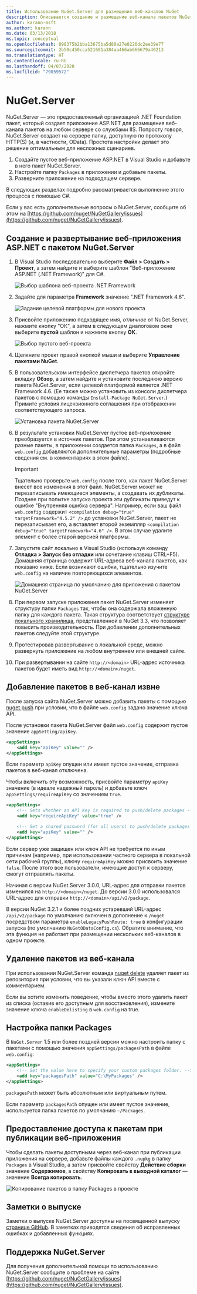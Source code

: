 ```yaml
---
title: Использование NuGet.Server для размещения веб-каналов NuGet
description: Описывается создание и размещение веб-канала пакетов NuGet на любом сервере со службами IIS с помощью NuGet.Server для предоставления доступа к пакетам по протоколам HTTP и OData.
author: karann-msft
ms.author: karann
ms.date: 03/13/2018
ms.topic: conceptual
ms.openlocfilehash: 098375b2bba13675ba5d80a27e0226dc2ee39e77
ms.sourcegitcommit: 2b50c450cca521681a384aa466ab666679a40213
ms.translationtype: HT
ms.contentlocale: ru-RU
ms.lasthandoff: 04/07/2020
ms.locfileid: "79059572"
---
```

# <a name="nugetserver"></a>NuGet.Server

NuGet.Server — это предоставляемый организацией .NET Foundation пакет, который создает приложение ASP.NET для размещения веб-канала пакетов на любом сервере со службами IIS. Попросту говоря, NuGet.Server создает на сервере папку, доступную по протоколу HTTP(S) (и, в частности, OData). Простота настройки делает это решение оптимальным для несложных сценариев.

1. Создайте пустое веб-приложение ASP.NET в Visual Studio и добавьте в него пакет NuGet.Server.
1. Настройте папку `Packages` в приложении и добавьте пакеты.
1. Разверните приложение на подходящем сервере.

В следующих разделах подробно рассматривается выполнение этого процесса с помощью C#.

Если у вас есть дополнительные вопросы о NuGet.Server, сообщите об этом на [https://github.com/nuget/NuGetGallery/issues](https://github.com/nuget/NuGetGallery/issues).

## <a name="create-and-deploy-an-aspnet-web-application-with-nugetserver"></a>Создание и развертывание веб-приложения ASP.NET с пакетом NuGet.Server

1. В Visual Studio последовательно выберите **Файл > Создать > Проект**, а затем найдите и выберите шаблон "Веб-приложение ASP.NET (.NET Framework)" для C#.

    ![Выбор шаблона веб-проекта .NET Framework](media/Hosting_00-NuGet.Server-ProjectType.png)

1. Задайте для параметра **Framework** значение ".NET Framework 4.6".

    ![Задание целевой платформы для нового проекта](media/Hosting_01-NuGet.Server-Set4.6.png)

1. Присвойте приложению подходящее имя, *отличное* от NuGet.Server, нажмите кнопку "ОК", а затем в следующем диалоговом окне выберите **пустой** шаблон и нажмите кнопку **ОК**.

    ![Выбор пустого веб-проекта](media/Hosting_02-NuGet.Server-Empty.png)

1. Щелкните проект правой кнопкой мыши и выберите **Управление пакетами NuGet**.

1. В пользовательском интерфейсе диспетчера пакетов откройте вкладку **Обзор**, а затем найдите и установите последнюю версию пакета NuGet.Server, если целевой платформой является .NET Framework 4.6. (Ее также можно установить из консоли диспетчера пакетов с помощью команды `Install-Package NuGet.Server`.) Примите условия лицензионного соглашения при отображении соответствующего запроса.

    ![Установка пакета NuGet.Server](media/Hosting_03-NuGet.Server-Package.png)

1. В результате установки NuGet.Server пустое веб-приложение преобразуется в источник пакетов. При этом устанавливаются разные пакеты, в приложении создается папка `Packages`, а в файл `web.config` добавляются дополнительные параметры (подробные сведения см. в комментариях в этом файле).

    > [!Important]
    > Тщательно проверьте `web.config` после того, как пакет NuGet.Server внесет все изменения в этот файл. NuGet.Server может не перезаписывать имеющиеся элементы, а создавать их дубликаты. Позднее при попытке запуска проекта эти дубликаты приведут к ошибке "Внутренняя ошибка сервера". Например, если ваш файл `web.config` содержит `<compilation debug="true" targetFramework="4.5.2" />` до установки NuGet.Server, пакет не перезаписывает его, а вставляет второй экземпляр `<compilation debug="true" targetFramework="4.6" />`. В этом случае удалите элемент с более старой версией платформы.

1. Запустите сайт локально в Visual Studio (используя команду **Отладка > Запуск без отладки** или сочетание клавиш CTRL+F5). Домашняя страница содержит URL-адреса веб-канала пакетов, как показано ниже. Если возникают ошибки, тщательно изучите `web.config` на наличие повторяющихся элементов.

    ![Домашняя страница по умолчанию для приложения с пакетом NuGet.Server](media/Hosting_04-NuGet.Server-FeedHomePage.png)

1.  При первом запуске приложения пакет NuGet.Server изменяет структуру папки `Packages` так, чтобы она содержала вложенную папку для каждого пакета. Такая структура соответствует [структуре локального хранилища](https://blog.nuget.org/20151118/nuget-3.3.html#folder-based-repository-commands), представленной в NuGet 3.3, что позволяет повысить производительность. При добавлении дополнительных пакетов следуйте этой структуре.

1. Протестировав развертывание в локальной среде, можно развернуть приложение на любом внутреннем или внешней сайте.

1. При развертывании на сайте `http://<domain>` URL-адрес источника пакетов будет иметь вид `http://<domain>/nuget`.

## <a name="adding-packages-to-the-feed-externally"></a>Добавление пакетов в веб-канал извне

После запуска сайта NuGet.Server можно добавить пакеты с помощью [nuget push](../reference/cli-reference/cli-ref-push.md) при условии, что в файле `web.config` задано значение ключа API.

После установки пакета NuGet.Server файл `web.config` содержит пустое значение `appSetting/apiKey`.

```xml
<appSettings>
    <add key="apiKey" value="" />
</appSettings>
```

Если параметр `apiKey` опущен или имеет пустое значение, отправка пакетов в веб-канал отключена.

Чтобы включить эту возможность, присвойте параметру `apiKey` значение (в идеале надежный пароль) и добавьте ключ `appSettings/requireApiKey` со значением `true`.

```xml
<appSettings>
    <!-- Sets whether an API Key is required to push/delete packages -->
    <add key="requireApiKey" value="true" />

    <!-- Set a shared password (for all users) to push/delete packages -->
    <add key="apiKey" value="" />
</appSettings>
```

Если сервер уже защищен или ключ API не требуется по иным причинам (например, при использовании частного сервера в локальной сети рабочей группы), ключу `requireApiKey` можно присвоить значение `false`. После этого все пользователи, имеющие доступ к серверу, смогут отправлять пакеты.

Начиная с версии NuGet.Server 3.0.0, URL-адрес для отправки пакетов изменился на `http://<domain>/nuget`. До версии 3.0.0 использовался URL-адрес для отправки `http://<domain>/api/v2/package`.

В версии NuGet 3.2.1 и более поздних устаревший URL-адрес `/api/v2/package` по умолчанию включен в дополнение к `/nuget` посредством параметра `enableLegacyPushRoute: true` в конфигурации запуска (по умолчанию `NuGetODataConfig.cs`). Обратите внимание, что эта функция не работает при размещении нескольких веб-каналов в одном проекте.

## <a name="removing-packages-from-the-feed"></a>Удаление пакетов из веб-канала

При использовании NuGet.Server команда [nuget delete](../reference/cli-reference/cli-ref-delete.md) удаляет пакет из репозитория при условии, что вы указали ключ API вместе с комментарием.

Если вы хотите изменить поведение, чтобы вместо этого удалить пакет из списка (оставив его доступным для восстановления), измените значение ключа `enableDelisting` в `web.config` на true.

## <a name="configuring-the-packages-folder"></a>Настройка папки Packages

В `NuGet.Server` 1.5 или более поздней версии можно настроить папку с пакетами с помощью значения `appSettings/packagesPath` в файле `web.config`:

```xml
<appSettings>
    <!-- Set the value here to specify your custom packages folder. -->
    <add key="packagesPath" value="C:\MyPackages" />
</appSettings>
```

`packagesPath` может быть абсолютным или виртуальным путем.

Если параметр `packagesPath` опущен или имеет пустое значение, используется папка пакетов по умолчанию `~/Packages`.

## <a name="making-packages-available-when-you-publish-the-web-app"></a>Предоставление доступа к пакетам при публикации веб-приложения

Чтобы сделать пакеты доступными через веб-канал при публикации приложения на сервере, добавьте файлы каждого `.nupkg` в папку `Packages` в Visual Studio, а затем присвойте свойству **Действие сборки** значение **Содержимое**, а свойству **Копировать в выходной каталог** — значение **Всегда копировать**.

![Копирование пакетов в папку Packages в проекте](media/Hosting_05-NuGet.Server-Package-Folder.png)

## <a name="release-notes"></a>Заметки о выпуске

Заметки о выпуске NuGet.Server доступны на посвященной выпуску [странице GitHub](https://github.com/NuGet/NuGet.Server/releases).
В заметках приводятся сведения об исправленных ошибках и добавленных функциях.

## <a name="nugetserver-support"></a>Поддержка NuGet.Server

Для получения дополнительной помощи по использованию NuGet.Server сообщите о проблеме на сайте [https://github.com/nuget/NuGetGallery/issues](https://github.com/nuget/NuGetGallery/issues).
